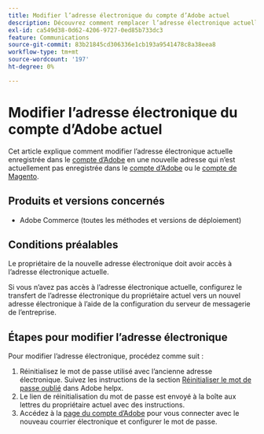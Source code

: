 ```yaml
---
title: Modifier l’adresse électronique du compte d’Adobe actuel
description: Découvrez comment remplacer l’adresse électronique actuelle enregistrée dans le compte Adobe par une nouvelle adresse qui n’est actuellement pas enregistrée dans le compte Adobe ou le compte Magento.
exl-id: ca549d38-0d62-4206-9727-0ed85b733dc3
feature: Communications
source-git-commit: 83b21845cd306336e1cb193a9541478c8a38eea8
workflow-type: tm+mt
source-wordcount: '197'
ht-degree: 0%

---
```


# Modifier l’adresse électronique du compte d’Adobe actuel

Cet article explique comment modifier l’adresse électronique actuelle enregistrée dans le [compte d’Adobe](https://account.adobe.com/) en une nouvelle adresse qui n’est actuellement pas enregistrée dans le [compte d’Adobe](https://account.adobe.com/) ou le [compte de Magento](https://account.magento.com/).

## Produits et versions concernés

* Adobe Commerce (toutes les méthodes et versions de déploiement)

## Conditions préalables

Le propriétaire de la nouvelle adresse électronique doit avoir accès à l’adresse électronique actuelle.

Si vous n’avez pas accès à l’adresse électronique actuelle, configurez le transfert de l’adresse électronique du propriétaire actuel vers un nouvel adresse électronique à l’aide de la configuration du serveur de messagerie de l’entreprise.

## Étapes pour modifier l’adresse électronique

Pour modifier l’adresse électronique, procédez comme suit :

1. Réinitialisez le mot de passe utilisé avec l’ancienne adresse électronique. Suivez les instructions de la section [Réinitialiser le mot de passe oublié](https://helpx.adobe.com/manage-account/using/change-or-reset-password.html) dans Adobe helpx.
1. Le lien de réinitialisation du mot de passe est envoyé à la boîte aux lettres du propriétaire actuel avec des instructions.
1. Accédez à la [page du compte d’Adobe](https://account.adobe.com) pour vous connecter avec le nouveau courrier électronique et configurer le mot de passe.
